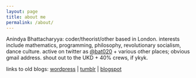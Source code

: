 ```yaml
---
layout: page
title: about me
permalink: /about/
---
```


Anindya Bhattacharyya: coder/theorist/other based in London. interests include mathematics, programming, philosophy, revolutionary socialism, dance culture. active on twitter as [@bat020](https://twitter.com/bat020) + various other places; obvious gmail address. shout out to the UKD + 40% crews, if ykyk.

links to old blogs: [wordpress](https://bat020.com/) \| [tumblr](https://bat020.tumblr,com/) \| [blogspot](https://bat.blogspot.com/)
